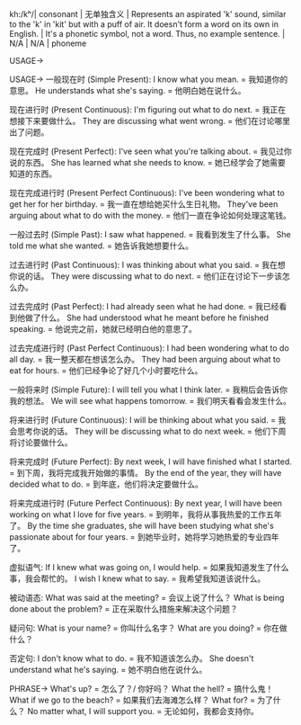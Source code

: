 kh:/kʰ/| consonant | 无单独含义 | Represents an aspirated 'k' sound, similar to the 'k' in 'kit' but with a puff of air. It doesn't form a word on its own in English. |  It's a phonetic symbol, not a word. Thus, no example sentence. | N/A | N/A | phoneme


USAGE->

USAGE->
一般现在时 (Simple Present):
I know what you mean. = 我知道你的意思。
He understands what she's saying. = 他明白她在说什么。

现在进行时 (Present Continuous):
I'm figuring out what to do next. = 我正在想接下来要做什么。
They are discussing what went wrong. = 他们在讨论哪里出了问题。

现在完成时 (Present Perfect):
I've seen what you're talking about. = 我见过你说的东西。
She has learned what she needs to know. = 她已经学会了她需要知道的东西。

现在完成进行时 (Present Perfect Continuous):
I've been wondering what to get her for her birthday. = 我一直在想给她买什么生日礼物。
They've been arguing about what to do with the money. = 他们一直在争论如何处理这笔钱。

一般过去时 (Simple Past):
I saw what happened. = 我看到发生了什么事。
She told me what she wanted. = 她告诉我她想要什么。

过去进行时 (Past Continuous):
I was thinking about what you said. = 我在想你说的话。
They were discussing what to do next. = 他们正在讨论下一步该怎么办。

过去完成时 (Past Perfect):
I had already seen what he had done. = 我已经看到他做了什么。
She had understood what he meant before he finished speaking. = 他说完之前，她就已经明白他的意思了。

过去完成进行时 (Past Perfect Continuous):
I had been wondering what to do all day. = 我一整天都在想该怎么办。
They had been arguing about what to eat for hours. = 他们已经争论了好几个小时要吃什么。


一般将来时 (Simple Future):
I will tell you what I think later. = 我稍后会告诉你我的想法。
We will see what happens tomorrow. = 我们明天看看会发生什么。

将来进行时 (Future Continuous):
I will be thinking about what you said. = 我会思考你说的话。
They will be discussing what to do next week. = 他们下周将讨论要做什么。

将来完成时 (Future Perfect):
By next week, I will have finished what I started. = 到下周，我将完成我开始做的事情。
By the end of the year, they will have decided what to do. = 到年底，他们将决定要做什么。

将来完成进行时 (Future Perfect Continuous):
By next year, I will have been working on what I love for five years. = 到明年，我将从事我热爱的工作五年了。
By the time she graduates, she will have been studying what she's passionate about for four years. = 到她毕业时，她将学习她热爱的专业四年了。


虚拟语气:
If I knew what was going on, I would help. = 如果我知道发生了什么事，我会帮忙的。
I wish I knew what to say. = 我希望我知道该说什么。

被动语态:
What was said at the meeting? = 会议上说了什么？
What is being done about the problem? = 正在采取什么措施来解决这个问题？

疑问句:
What is your name? = 你叫什么名字？
What are you doing? = 你在做什么？

否定句:
I don't know what to do. = 我不知道该怎么办。
She doesn't understand what he's saying. = 她不明白他在说什么。


PHRASE->
What's up? = 怎么了？/ 你好吗？
What the hell? = 搞什么鬼！
What if we go to the beach? = 如果我们去海滩怎么样？
What for? = 为了什么？
No matter what, I will support you. = 无论如何，我都会支持你。
